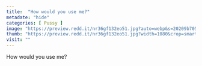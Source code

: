 ```yaml
---
title:  "How would you use me?"
metadate: "hide"
categories: [ Pussy ]
image: "https://preview.redd.it/nr36gf132eo51.jpg?auto=webp&s=20209b705fecb5b0f483b4f6b7812f506172b763"
thumb: "https://preview.redd.it/nr36gf132eo51.jpg?width=1080&crop=smart&auto=webp&s=d80afd193723fac40aba234e882badc6af4cb389"
visit: ""
---
```

How would you use me?
